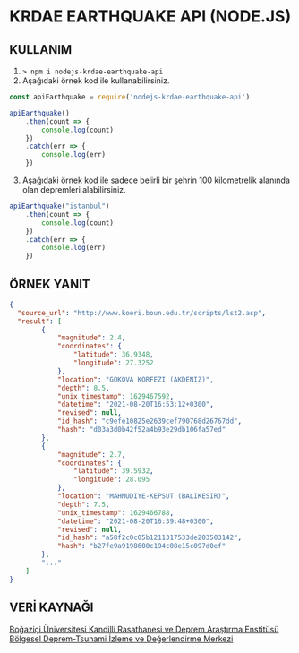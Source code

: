 # KRDAE EARTHQUAKE API (NODE.JS)

## KULLANIM
1. `> npm i nodejs-krdae-earthquake-api`
2. Aşağıdaki örnek kod ile kullanabilirsiniz.
```javascript
const apiEarthquake = require('nodejs-krdae-earthquake-api')

apiEarthquake()
    .then(count => {
        console.log(count)
    })
    .catch(err => {
        console.log(err)
    })
```

3. Aşağıdaki örnek kod ile sadece belirli bir şehrin 100 kilometrelik alanında olan depremleri alabilirsiniz.
```javascript
apiEarthquake("istanbul")
    .then(count => {
        console.log(count)
    })
    .catch(err => {
        console.log(err)
    })
```

## ÖRNEK YANIT
```json
{
  "source_url": "http://www.koeri.boun.edu.tr/scripts/lst2.asp",
  "result": [
        {
            "magnitude": 2.4,
            "coordinates": {
                "latitude": 36.9348,
                "longitude": 27.3252
            },
            "location": "GOKOVA KORFEZI (AKDENIZ)",
            "depth": 8.5,
            "unix_timestamp": 1629467592,
            "datetime": "2021-08-20T16:53:12+0300",
            "revised": null,
            "id_hash": "c9efe10825e2639cef790768d26767dd",
            "hash": "d03a3d0b42f52a4b93e29db106fa57ed"
        },
        {
            "magnitude": 2.7,
            "coordinates": {
                "latitude": 39.5932,
                "longitude": 28.095
            },
            "location": "MAHMUDIYE-KEPSUT (BALIKESIR)",
            "depth": 7.5,
            "unix_timestamp": 1629466788,
            "datetime": "2021-08-20T16:39:48+0300",
            "revised": null,
            "id_hash": "a58f2c0c05b1211317533de203503142",
            "hash": "b27fe9a9198600c194c08e15c097d0ef"
        },
        "..."
    ]
}
```

## VERİ KAYNAĞI
[Boğaziçi Üniversitesi Kandilli Rasathanesi ve Deprem Araştırma Enstitüsü Bölgesel Deprem-Tsunami İzleme ve Değerlendirme Merkezi](http://www.koeri.boun.edu.tr/)
